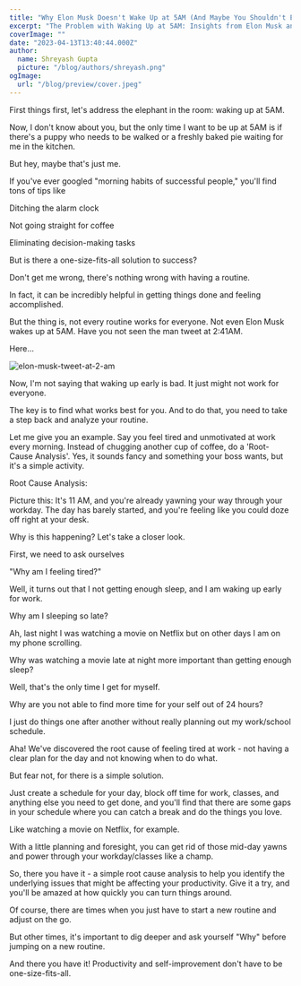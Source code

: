 ```yaml
---
title: "Why Elon Musk Doesn't Wake Up at 5AM (And Maybe You Shouldn't Either)"
excerpt: "The Problem with Waking Up at 5AM: Insights from Elon Musk and Root Cause Analysis"
coverImage: ""
date: "2023-04-13T13:40:44.000Z"
author:
  name: Shreyash Gupta
  picture: "/blog/authors/shreyash.png"
ogImage:
  url: "/blog/preview/cover.jpeg"
---
```


First things first, let's address the elephant in the room: waking up at 5AM.

Now, I don't know about you, but the only time I want to be up at 5AM is if there's a puppy who needs to be walked or a freshly baked pie waiting for me in the kitchen.

But hey, maybe that's just me.

If you've ever googled "morning habits of successful people," you'll find tons of tips like

Ditching the alarm clock

Not going straight for coffee

Eliminating decision-making tasks

But is there a one-size-fits-all solution to success?

Don't get me wrong, there's nothing wrong with having a routine.

In fact, it can be incredibly helpful in getting things done and feeling accomplished.

But the thing is, not every routine works for everyone. Not even Elon Musk wakes up at 5AM. Have you not seen the man tweet at 2:41AM.

Here…

![elon-musk-tweet-at-2-am](/images/blogs-images-optimized/elon-musk-tweet-at-2-am.webp)

Now, I'm not saying that waking up early is bad. It just might not work for everyone.

The key is to find what works best for you. And to do that, you need to take a step back and analyze your routine.

Let me give you an example. Say you feel tired and unmotivated at work every morning. Instead of chugging another cup of coffee, do a 'Root-Cause Analysis'. Yes, it sounds fancy and something your boss wants, but it's a simple activity.

Root Cause Analysis:

Picture this: It's 11 AM, and you're already yawning your way through your workday. The day has barely started, and you're feeling like you could doze off right at your desk.

Why is this happening? Let's take a closer look.

First, we need to ask ourselves

"Why am I feeling tired?"

Well, it turns out that I not getting enough sleep, and I am waking up early for work.

Why am I sleeping so late?

Ah, last night I was watching a movie on Netflix but on other days I am on my phone scrolling.

Why was watching a movie late at night more important than getting enough sleep?

Well, that's the only time I get for myself.

Why are you not able to find more time for your self out of 24 hours?

I just do things one after another without really planning out my work/school schedule.

Aha! We've discovered the root cause of feeling tired at work - not having a clear plan for the day and not knowing when to do what.

But fear not, for there is a simple solution.

Just create a schedule for your day, block off time for work, classes, and anything else you need to get done, and you'll find that there are some gaps in your schedule where you can catch a break and do the things you love.

Like watching a movie on Netflix, for example.

With a little planning and foresight, you can get rid of those mid-day yawns and power through your workday/classes like a champ.

So, there you have it - a simple root cause analysis to help you identify the underlying issues that might be affecting your productivity. Give it a try, and you'll be amazed at how quickly you can turn things around.

Of course, there are times when you just have to start a new routine and adjust on the go.

But other times, it's important to dig deeper and ask yourself "Why" before jumping on a new routine.

And there you have it! Productivity and self-improvement don't have to be one-size-fits-all. 